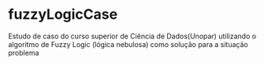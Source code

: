 # fuzzyLogicCase
Estudo de caso do curso superior de Ciência de Dados(Unopar) utilizando o algoritmo de Fuzzy Logic (lógica nebulosa) como solução para a situação problema
